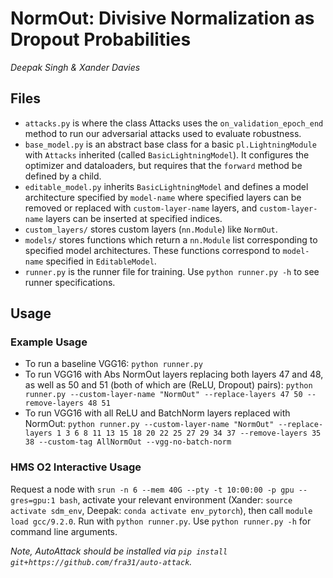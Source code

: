 # NormOut: Divisive Normalization as Dropout Probabilities
*Deepak Singh & Xander Davies*

## Files 

- `attacks.py` is where the class Attacks uses the `on_validation_epoch_end` method to run our adversarial attacks used to evaluate robustness.
- `base_model.py` is an abstract base class for a basic `pl.LightningModule` with `Attacks` inherited (called `BasicLightningModel`). It configures the optimizer and dataloaders, but requires that the `forward` method be defined by a child.
- `editable_model.py` inherits `BasicLightningModel` and defines a model architecture specified by `model-name` where specified layers can be removed or replaced with `custom-layer-name` layers, and `custom-layer-name` layers can be inserted at specified indices.
- `custom_layers/` stores custom layers (`nn.Module`) like `NormOut`.
- `models/` stores functions which return a `nn.Module` list corresponding to specified model architectures. These functions correspond to `model-name` specified in `EditableModel`.
- `runner.py` is the runner file for training. Use `python runner.py -h` to see runner specifications. 

## Usage 

### Example Usage
- To run a baseline VGG16: `python runner.py`
- To run VGG16 with Abs NormOut layers replacing both layers 47 and 48, as well as 50 and 51 (both of which are (ReLU, Dropout) pairs): `python runner.py --custom-layer-name "NormOut" --replace-layers 47 50 --remove-layers 48 51`
- To run VGG16 with all ReLU and BatchNorm layers replaced with NormOut: `python runner.py --custom-layer-name "NormOut" --replace-layers 1 3 6 8 11 13 15 18 20 22 25 27 29 34 37 --remove-layers 35 38 --custom-tag AllNormOut --vgg-no-batch-norm`


### HMS O2 Interactive Usage

Request a node with `srun -n 6 --mem 40G --pty -t 10:00:00 -p gpu --gres=gpu:1 bash`, activate your relevant environment (Xander: `source activate sdm_env`, Deepak: `conda activate env_pytorch`), then call `module load gcc/9.2.0`. Run with `python runner.py`.  Use `python runner.py -h` for command line arguments. 

*Note, AutoAttack should be installed via `pip install git+https://github.com/fra31/auto-attack`.*